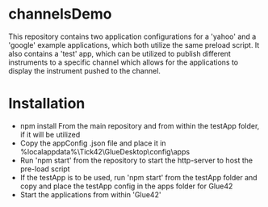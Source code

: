 # channelsDemo
This repository contains two application configurations for a 'yahoo' and a 'google' example applications, which both utilize the same preload script. 
It also contains a 'test' app, which can be utilized to publish different instruments to a specific channel which allows for the applications to display the instrument pushed to the channel. 
# Installation
- npm install
From the main repository and from within the testApp folder, if it will be utilized
- Copy the appConfig .json file and place it in %localappdata%\Tick42\GlueDesktop\config\apps
- Run 'npm start' from the repository to start the http-server to host the pre-load script
- If the testApp is to be used, run 'npm start' from the testApp folder and copy and place the testApp config in the apps folder for Glue42
- Start the applications from within 'Glue42'
